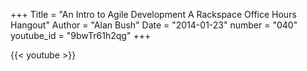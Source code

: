 +++
Title = "An Intro to Agile Development  A Rackspace Office Hours Hangout"
Author = "Alan Bush"
Date = "2014-01-23"
number = "040"
youtube_id = "9bwTr61h2qg"
+++

{{< youtube >}}
